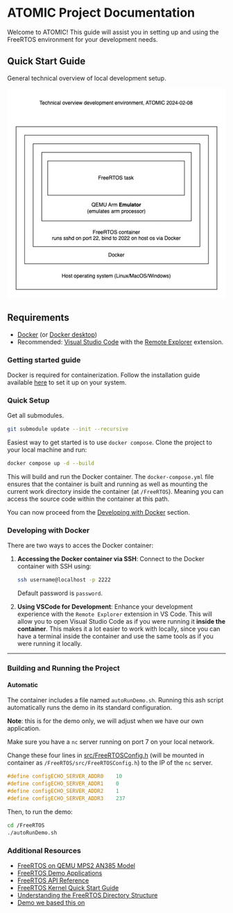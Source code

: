 # ATOMIC Project Documentation

Welcome to ATOMIC! This guide will assist you in setting up and using the FreeRTOS environment for your development needs.

## Quick Start Guide

General technical overview of local development setup.

![General Overview of Development Setup](docs/img/development-setup-technical-overview.png)

## Requirements

- [Docker](https://docs.docker.com/engine/install/) (or [Docker desktop](https://www.docker.com/products/docker-desktop/))
- Recommended: [Visual Studio Code](https://code.visualstudio.com/) with the [Remote Explorer](https://marketplace.visualstudio.com/items?itemName=ms-vscode.remote-explorer) extension.

### Getting started guide

Docker is required for containerization. Follow the installation guide available [here](https://docs.docker.com/get-docker/) to set it up on your system.

### Quick Setup

Get all submodules.

```bash
git submodule update --init --recursive
```

Easiest way to get started is to use `docker compose`. Clone the project to your local machine and run:

```bash
docker compose up -d --build
```

This will build and run the Docker container. The `docker-compose.yml` file ensures that the container is built and running as well as mounting the current work directory inside the container (at `/FreeRTOS`). Meaning you can access the source code within the container at this path.

You can now proceed from the [Developing with Docker](#developing-with-docker) section.

### Developing with Docker

There are two ways to acces the Docker container:

1. **Accessing the Docker container via SSH**:
   Connect to the Docker container with SSH using:

   ```bash
   ssh username@localhost -p 2222
   ```

   Default password is `password`.

2. **Using VSCode for Development**:
   Enhance your development experience with the `Remote Explorer` extension in VS Code. This will allow you to open Visual Studio Code as if you were running it **inside the container**. This makes it a lot easier to work with locally, since you can have a terminal inside the container and use the same tools as if you were running it locally.

---

### Building and Running the Project

#### Automatic

The container includes a file named `autoRunDemo.sh`. Running this ash script automatically runs the demo in its standard configuration.

**Note**: this is for the demo only, we will adjust when we have our own application.

Make sure you have a `nc` server running on port 7 on your local network.

Change these four lines in [src/FreeRTOSConfig.h](src/FreeRTOSConfig.h) (will be mounted in container as `/FreeRTOS/src/FreeRTOSConfig.h`) to the IP of the `nc` server.

```c
#define configECHO_SERVER_ADDR0    10
#define configECHO_SERVER_ADDR1    0
#define configECHO_SERVER_ADDR2    1
#define configECHO_SERVER_ADDR3    237
```

Then, to run the demo:

```bash
cd /FreeRTOS
./autoRunDemo.sh
```

### Additional Resources

- [FreeRTOS on QEMU MPS2 AN385 Model](https://www.freertos.org/freertos-on-qemu-mps2-an385-model.html)
- [FreeRTOS Demo Applications](https://www.freertos.org/a00102.html#comprehensive_demo)
- [FreeRTOS API Reference](https://www.freertos.org/a00106.html)
- [FreeRTOS Kernel Quick Start Guide](https://www.freertos.org/FreeRTOS-quick-start-guide.html)
- [Understanding the FreeRTOS Directory Structure](https://www.freertos.org/a00017.html)
- [Demo we based this on](https://github.com/FreeRTOS/FreeRTOS/tree/main/FreeRTOS-Plus/Demo/FreeRTOS_Plus_TCP_Echo_Qemu_mps2)
